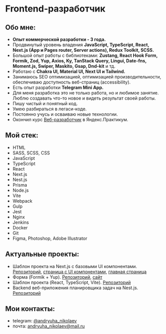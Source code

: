 # Frontend-разработчик

## Обо мне:
+ **Опыт коммерческой разработки - 3 года.**
+ Продвинутый уровень владения **JavaScript, TypeScript, React, Next.js (App и Pages router, Server actions), Redux Toolkit, SCSS.**
+ Большой опыт работы с библиотеками: **Zustang, React Hook Form, Formik, Zod, Yup, Axios, Ky, TanStack Query, Lingui, Date-fns, Moment.js, Swiper,  Maskito, Gsap, Dnd-kit**  и тд.
+ Работаю с **Chakra UI, Material UI, Next UI и Tailwind.**
+ Занимаюсь SEO оптимизацией, оптимизацией производительности, обеспечиваю доступность веб-страниц (accessibility).
+ Есть опыт разработки **Telegram Mini App.**
+ Для меня разработка это не только работа, но и любимое занятие. Люблю создавать что-то новое и видеть результат своей работы.
+ Пишу чистый и понятный код.
+ Умею разбираться в легаси-коде.
+ Постоянно учусь и осваиваю новые технологии.
+ Окончил курс [Веб-разработчик](https://practicum.yandex.ru/web/) в Яндекс.Практикум.

## Мой стек:
+ HTML
+ SASS, SCSS, CSS
+ JavaScript
+ TypeScript
+ React
+ Next.js
+ Nest.js
+ Prisma
+ Node.js
+ Vite
+ Webpack
+ Gulp
+ Jest
+ Nginx
+ Jenkins
+ Docker
+ Git
+ Figma, Photoshop, Adobe Illustrator

## Актуальные проекты:
+ Шаблон проекта на Next.js с базовыми UI компонентами. [Репозиторий](https://github.com/Andryuha-Nikolaev/next-js-template), [страница с UI компонентами](https://next-js-template-bice.vercel.app/test), [главная страница](https://next-js-template-bice.vercel.app/)
+ Форма (Formik + Yup). [Репозиторий](https://github.com/Andryuha-Nikolaev/formik-yup-form), [сайт](https://formik-yup-form-beta.vercel.app/)
+ Шаблон проекта (React, TypeScript, Vite). [Репозиторий](https://github.com/Andryuha-Nikolaev/react-vite-ts-template)
+ Backend веб-приложения планировщика задач на Nest.js. [Репозиторий](https://github.com/Andryuha-Nikolaev/planner-backend)

## Мои контакты:
+ telegram: [@andryuha_nikolaev](https://t.me/andryuha_nikolaev)
+ почта: andryuha_nikolaev@mail.ru
